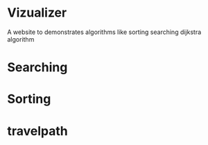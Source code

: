 # Vizualizer
A website to demonstrates algorithms like sorting searching dijkstra algorithm

# Searching
# Sorting
# travelpath
